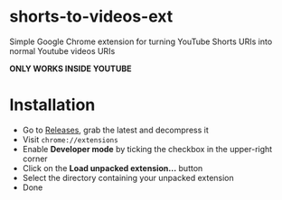 # shorts-to-videos-ext

Simple Google Chrome extension for turning YouTube Shorts URIs into normal Youtube videos URIs

**ONLY WORKS INSIDE YOUTUBE**

# Installation

- Go to [Releases](https://github.com/ezxmora/shorts-to-videos-ext/releases), grab the latest and decompress it
- Visit `chrome://extensions`
- Enable **Developer mode** by ticking the checkbox in the upper-right corner
- Click on the **Load unpacked extension...** button
- Select the directory containing your unpacked extension
- Done
